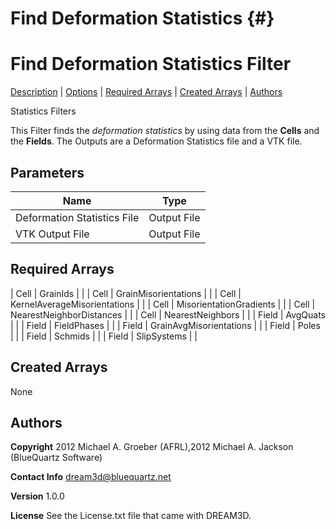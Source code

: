 Find Deformation Statistics {#}
======
<h1 class="pHeading1">Find Deformation Statistics Filter</h1>
<p class="pCellBody">
<a href="../StatisticsFilters/FindDeformationStatistics.html#wp2">Description</a> | <a href="../StatisticsFilters/FindDeformationStatistics.html#wp3">Options</a> | <a href="../StatisticsFilters/FindDeformationStatistics.html#wp4">Required Arrays</a> | <a href="../StatisticsFilters/FindDeformationStatistics.html#wp5">Created Arrays</a> | <a href="../StatisticsFilters/FindDeformationStatistics.html#wp1">Authors</a> 

Statistics Filters


This Filter finds the _deformation statistics_ by using data from the __Cells__ and the __Fields__. 
The Outputs are a Deformation Statistics file and a VTK file.

## Parameters ##

| Name | Type |
|------|------|
| Deformation Statistics File | Output File |
| VTK Output File | Output File |

## Required Arrays ##



| Cell | GrainIds |  |
| Cell | GrainMisorientations |  |
| Cell | KernelAverageMisorientations |  |
| Cell | MisorientationGradients |  |
| Cell | NearestNeighborDistances |  |
| Cell | NearestNeighbors |  |
| Field | AvgQuats |  |
| Field | FieldPhases |  |
| Field | GrainAvgMisorientations |  |
| Field | Poles |  |
| Field | Schmids |  |
| Field | SlipSystems |  |

## Created Arrays ##
None

## Authors ##


**Copyright** 2012 Michael A. Groeber (AFRL),2012 Michael A. Jackson (BlueQuartz Software)

**Contact Info** dream3d@bluequartz.net

**Version** 1.0.0

**License**  See the License.txt file that came with DREAM3D.



